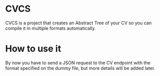 # CVCS
CVCS is a project that creates an Abstract Tree of your CV so you can compile it in multiple formats automatically.
# How to use it
By now you have to send a JSON request to the CV endpoint with the format specified on the dummy file, but more details will be added later.
